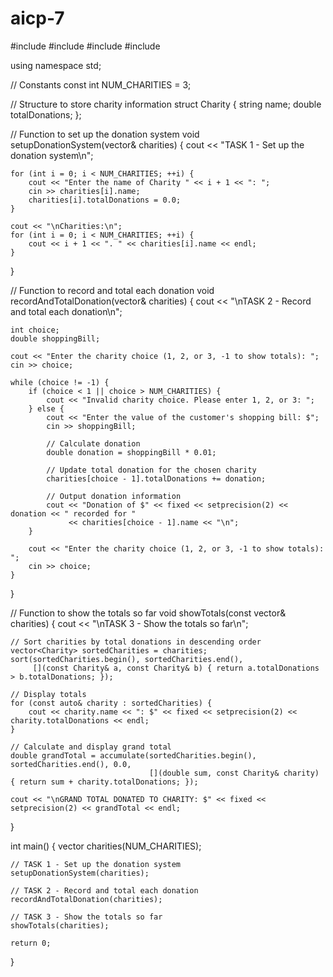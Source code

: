 # aicp-7
#include <iostream>
#include <vector>
#include <iomanip>
#include <algorithm>

using namespace std;

// Constants
const int NUM_CHARITIES = 3;

// Structure to store charity information
struct Charity {
    string name;
    double totalDonations;
};

// Function to set up the donation system
void setupDonationSystem(vector<Charity>& charities) {
    cout << "TASK 1 - Set up the donation system\n";

    for (int i = 0; i < NUM_CHARITIES; ++i) {
        cout << "Enter the name of Charity " << i + 1 << ": ";
        cin >> charities[i].name;
        charities[i].totalDonations = 0.0;
    }

    cout << "\nCharities:\n";
    for (int i = 0; i < NUM_CHARITIES; ++i) {
        cout << i + 1 << ". " << charities[i].name << endl;
    }
}

// Function to record and total each donation
void recordAndTotalDonation(vector<Charity>& charities) {
    cout << "\nTASK 2 - Record and total each donation\n";

    int choice;
    double shoppingBill;

    cout << "Enter the charity choice (1, 2, or 3, -1 to show totals): ";
    cin >> choice;

    while (choice != -1) {
        if (choice < 1 || choice > NUM_CHARITIES) {
            cout << "Invalid charity choice. Please enter 1, 2, or 3: ";
        } else {
            cout << "Enter the value of the customer's shopping bill: $";
            cin >> shoppingBill;

            // Calculate donation
            double donation = shoppingBill * 0.01;
            
            // Update total donation for the chosen charity
            charities[choice - 1].totalDonations += donation;

            // Output donation information
            cout << "Donation of $" << fixed << setprecision(2) << donation << " recorded for "
                 << charities[choice - 1].name << "\n";
        }

        cout << "Enter the charity choice (1, 2, or 3, -1 to show totals): ";
        cin >> choice;
    }
}

// Function to show the totals so far
void showTotals(const vector<Charity>& charities) {
    cout << "\nTASK 3 - Show the totals so far\n";

    // Sort charities by total donations in descending order
    vector<Charity> sortedCharities = charities;
    sort(sortedCharities.begin(), sortedCharities.end(),
         [](const Charity& a, const Charity& b) { return a.totalDonations > b.totalDonations; });

    // Display totals
    for (const auto& charity : sortedCharities) {
        cout << charity.name << ": $" << fixed << setprecision(2) << charity.totalDonations << endl;
    }

    // Calculate and display grand total
    double grandTotal = accumulate(sortedCharities.begin(), sortedCharities.end(), 0.0,
                                   [](double sum, const Charity& charity) { return sum + charity.totalDonations; });

    cout << "\nGRAND TOTAL DONATED TO CHARITY: $" << fixed << setprecision(2) << grandTotal << endl;
}

int main() {
    vector<Charity> charities(NUM_CHARITIES);

    // TASK 1 - Set up the donation system
    setupDonationSystem(charities);

    // TASK 2 - Record and total each donation
    recordAndTotalDonation(charities);

    // TASK 3 - Show the totals so far
    showTotals(charities);

    return 0;
}
